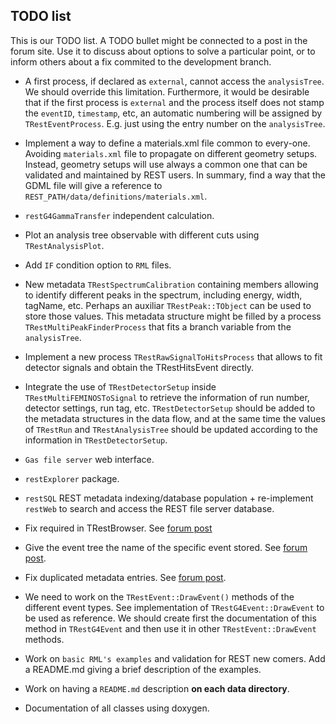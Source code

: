 TODO list
---------

This is our TODO list. A TODO bullet might be connected to a post in the forum site. Use it to discuss about options to solve a particular point, or to inform others about a fix commited to the development branch.

* A first process, if declared as `external`, cannot access the `analysisTree`. We should override this limitation. Furthermore, it would be desirable that if the first process is `external` and the process itself does not stamp the `eventID`, `timestamp`, etc, an automatic numbering will be assigned by `TRestEventProcess`. E.g. just using the entry number on the `analysisTree`.

* Implement a way to define a materials.xml file common to every-one. Avoiding `materials.xml` file to propagate on different geometry setups. Instead, geometry setups will use always a common one that can be validated and maintained by REST users. In summary, find a way that the GDML file will give a reference to `REST_PATH/data/definitions/materials.xml`.

* `restG4GammaTransfer` independent calculation.

* Plot an analysis tree observable with different cuts using `TRestAnalysisPlot`.

* Add `IF` condition option to `RML` files.

* New metadata `TRestSpectrumCalibration` containing members allowing to identify different peaks in the spectrum, including energy, width, tagName, etc. Perhaps an auxiliar `TRestPeak::TObject` can be used to store those values. This metadata structure might be filled by a process `TRestMultiPeakFinderProcess` that fits a branch variable from the `analysisTree`.

* Implement a new process `TRestRawSignalToHitsProcess` that allows to fit detector signals and obtain the TRestHitsEvent directly.

* Integrate the use of `TRestDetectorSetup` inside `TRestMultiFEMINOSToSignal` to retrieve the information of run number, detector settings, run tag, etc. `TRestDetectorSetup` should be added to the metadata structures in the data flow, and at the same time the values of `TRestRun` and `TRestAnalysisTree` should be updated according to the information in `TRestDetectorSetup`.

* `Gas file server` web interface.

* `restExplorer` package.

* `restSQL` REST metadata indexing/database population + re-implement `restWeb` to search and access the REST file server database.

* Fix required in TRestBrowser. See [forum post](http://ezpc10.unizar.es/t/error-when-using-trestbrowser-trestbrowser-inherits-from-trestrun/41)

* Give the event tree the name of the specific event stored. See [forum post](http://ezpc10.unizar.es/t/eventtree-should-be-stored-using-the-name-of-the-specific-event-output/42).

* Fix duplicated metadata entries. See [forum post](http://ezpc10.unizar.es/t/duplicated-metadata-entries-in-last-version-v2-2-10/38).

* We need to work on the `TRestEvent::DrawEvent()` methods of the different event types. See implementation of `TRestG4Event::DrawEvent` to be used as reference. We should create first the documentation of this method in `TRestG4Event` and then use it in other `TRestEvent::DrawEvent` methods.

* Work on `basic RML's examples` and validation for REST new comers. Add a README.md giving a brief description of the examples.

* Work on having a `README.md` description **on each data directory**.

* Documentation of all classes using doxygen.

